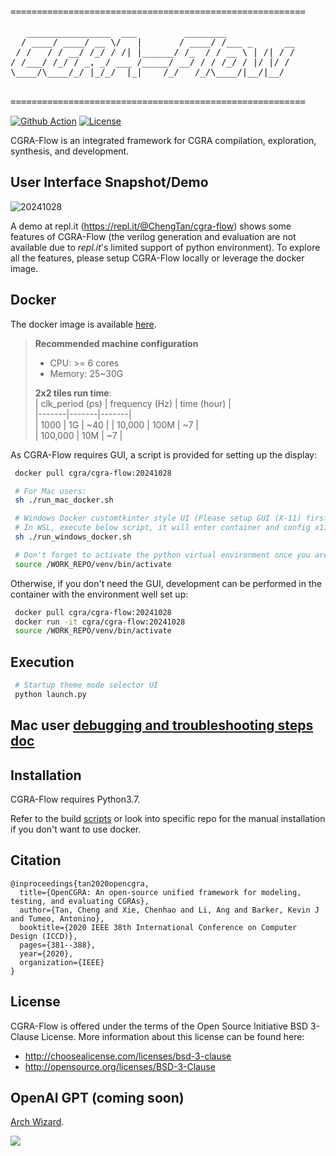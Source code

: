 <pre>
========================================================

   ________________  ___         ________             
  / ____/ ____/ __ \/   |       / ____/ /___ _      __
 / /   / / __/ /_/ / /| |______/ /_  / / __ \ | /| / /
/ /___/ /_/ / _, _/ ___ /_____/ __/ / / /_/ / |/ |/ / 
\____/\____/_/ |_/_/  |_|    /_/   /_/\____/|__/|__/  
                                                      

========================================================
</pre>
[![Github Action](https://github.com/tancheng/CGRA-Flow/actions/workflows/main.yml/badge.svg)](https://github.com/tancheng/CGRA-Flow/actions/workflows/main.yml)
[![License](https://img.shields.io/badge/License-BSD_3--Clause-blue.svg)](https://opensource.org/licenses/BSD-3-Clause)

CGRA-Flow is an integrated framework for CGRA compilation, exploration, synthesis, and development.

User Interface Snapshot/Demo
--------------------------------------------------------------------------
![20241028](https://github.com/user-attachments/assets/305fa79d-73b9-4512-ab85-0cecc6153986)

A demo at repl.it (https://repl.it/@ChengTan/cgra-flow) shows some features of CGRA-Flow (the verilog generation and evaluation are not available due to *repl.it*'s limited support of python environment). To explore all the features, please setup CGRA-Flow locally or leverage the docker image.


Docker
--------------------------------------------------------
The docker image is available
[here](https://hub.docker.com/r/cgra/cgra-flow/tags).

> **Recommended machine configuration**
> * CPU: >= 6 cores
> * Memory: 25~30G
> 
> **2x2 tiles run time**:  
> | clk_period (ps) | frequency (Hz) | time (hour) |  
> |-------|-------|-------|  
> | 1000            | 1G             | ~40         |
> | 10,000          | 100M           | ~7          |  
> | 100,000         | 10M            | ~7          |

As CGRA-Flow requires GUI, a script is provided for setting up the display:
```sh
 docker pull cgra/cgra-flow:20241028

 # For Mac users:
 sh ./run_mac_docker.sh

 # Windows Docker customtkinter style UI (Please setup GUI (X-11) first)
 # In WSL, execute below script, it will enter container and config x11 DISPLAY automatically
 sh ./run_windows_docker.sh

 # Don't forget to activate the python virtual environment once you are in the container:
 source /WORK_REPO/venv/bin/activate
```

Otherwise, if you don't need the GUI, development can be performed in the container with the environment well set up:
```sh
 docker pull cgra/cgra-flow:20241028
 docker run -it cgra/cgra-flow:20241028
 source /WORK_REPO/venv/bin/activate
```

Execution
--------------------------------------------------------
```sh
 # Startup theme mode selector UI
 python launch.py
```


Mac user [debugging and troubleshooting steps doc](/doc/debug/DEBUGGING.md)
--------------------------------------------------------

Installation
--------------------------------------------------------

CGRA-Flow requires Python3.7.

Refer to the build [scripts](https://github.com/tancheng/CGRA-Flow/blob/master/.github/workflows/main.yml) or look into specific repo for the manual installation if you don't want to use docker.


Citation
--------------------------------------------------------------------------
```
@inproceedings{tan2020opencgra,
  title={OpenCGRA: An open-source unified framework for modeling, testing, and evaluating CGRAs},
  author={Tan, Cheng and Xie, Chenhao and Li, Ang and Barker, Kevin J and Tumeo, Antonino},
  booktitle={2020 IEEE 38th International Conference on Computer Design (ICCD)},
  pages={381--388},
  year={2020},
  organization={IEEE}
}
```


License
--------------------------------------------------------------------------

CGRA-Flow is offered under the terms of the Open Source Initiative BSD 3-Clause License. More information about this license can be found here:

  - http://choosealicense.com/licenses/bsd-3-clause
  - http://opensource.org/licenses/BSD-3-Clause



OpenAI GPT (coming soon)
--------------------------------------------------------------------------
[Arch Wizard](https://chat.openai.com/g/g-fUWqOuKFe-arch-wizard).

![](https://github.com/tancheng/CGRA-Flow/assets/6756658/07db560a-65aa-4bed-8f0a-f0b3c07df893)
